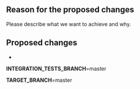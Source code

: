 ## Reason for the proposed changes

Please describe what we want to achieve and why.

## Proposed changes

-

<!--- If needed, choose which branch of the gsy-backend-integration-tests repository will be used to run integration tests. Please only edit the name of the branch. -->
**INTEGRATION_TESTS_BRANCH**=master
<!--- If needed, choose which gsy-e branch should be used to build docker image to execute integration tests.-->
**TARGET_BRANCH**=master
